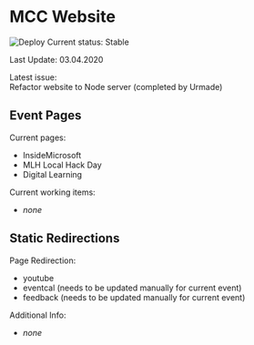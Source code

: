 # MCC Website
  
![Deploy](https://github.com/microsoft-campus-community/website/workflows/Deploy/badge.svg?branch=master)
Current status: Stable
  
Last Update: 03.04.2020  
  
Latest issue:  
Refactor website to Node server (completed by Urmade)
  
  
## Event Pages
  
Current pages:  
 - InsideMicrosoft
 - MLH Local Hack Day
 - Digital Learning
 
Current working items:
 - *none*
  

## Static Redirections
  
Page Redirection:  
 - youtube
 - eventcal (needs to be updated manually for current event)
 - feedback (needs to be updated manually for current event)
 
Additional Info:
 - *none*
